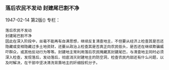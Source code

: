 ### 落后农民不发动  封建尾巴割不净

1947-02-14
第2版()
专栏：

    落后农民不发动
    封建尾巴割不净
    因此在深入阶段中，丝毫不能再有自满思想，继续反复清查地主，不但要从经济上检查其是否还隐藏或变相隐藏过多土地资财，还要从政治上检查其是否真正向农民低头，是否还在继续欺骗威吓群众，或其他反动行为等等。封建地主常利用落后农民掩藏其封建尾巴，与清查地主同时必须深入检查，发现落后，发动落后，彻底消灭封建地主的防空洞，检查农民内部还有什么问题，以及时解决，在干部中坚决清洗背靠地主的奸细投机分子。
